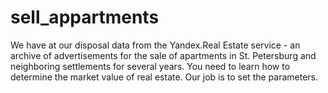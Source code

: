 # sell_appartments
We have at our disposal data from the Yandex.Real Estate service - an archive of advertisements for the sale of apartments in St. Petersburg and neighboring settlements for several years. You need to learn how to determine the market value of real estate. Our job is to set the parameters.
